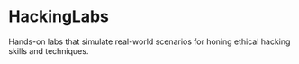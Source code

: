 # HackingLabs
Hands-on labs that simulate real-world scenarios for honing ethical hacking skills and techniques.
